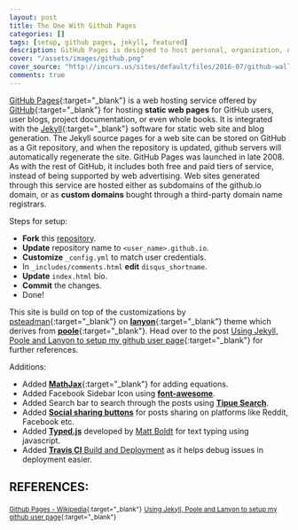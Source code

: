 ```yaml
---
layout: post
title: The One With Github Pages
categories: []
tags: [setup, github pages, jekyll, featured]
description: GitHub Pages is designed to host personal, organization, or project pages directly from a GitHub repository.
cover: "/assets/images/github.png"
cover_source: "http://incurs.us/sites/default/files/2016-07/github-wallpaper-1.png"
comments: true
---
```




[GitHub Pages](https://pages.github.com/){:target="_blank"} is a web hosting service offered by [GitHub](https://github.com/){:target="_blank"} for hosting **static web pages** for GitHub users, user blogs, project documentation, or even whole books.
It is integrated with the [Jekyll](https://jekyllrb.com/){:target="_blank"} software for static web site and blog generation. The Jekyll source pages for a web site can be stored on GitHub as a Git repository, and when the repository is updated, github servers will automatically regenerate the site.
GitHub Pages was launched in late 2008. As with the rest of GitHub, it includes both free and paid tiers of service, instead of being supported by web advertising. Web sites generated through this service are hosted either as subdomains of the github.io domain, or as **custom domains** bought through a third-party domain name registrars.

Steps for setup:
* **Fork** this [repository](https://github.com/shams-sam/github-page-v1).
* **Update** repository name to `<user_name>.github.io`.
* **Customize** `_config.yml` to match user credentials.
* In `_includes/comments.html` **edit** `disqus_shortname`.
* **Update** `index.html` bio.
* **Commit** the changes.
* Done!

This site is build on top of the customizations by [psteadman](https://github.com/psteadman){:target="_blank"} on [**lanyon**](https://github.com/poole/lanyon){:target="_blank"} theme which derives from [**poole**](https://github.com/poole){:target="_blank"}.
Head over to the post [Using Jekyll, Poole and Lanyon to setup my github user page](http://patricksteadman.ca/2014/08/04/lanyonsetup/){:target="_blank"} for further references.

Additions:
* Added [**MathJax**](http://docs.mathjax.org/){:target="_blank"} for adding equations.
* Added Facebook Sidebar Icon using [**font-awesome**](http://fontawesome.io/).
* Added Search bar to search through the posts using [**Tipue Search**](https://github.com/jekylltools/jekyll-tipue-search).
* Added [**Social sharing buttons**](https://mycyberuniverse.com/web/social-media-share-bar-jekyll-blog-website.html) for posts sharing on platforms like Reddit, Facebook etc.
* Added [**Typed.js**](https://github.com/mattboldt/typed.js/) developed by [Matt Boldt](https://www.mattboldt.com) for text typing using javascript.
* Added [**Travis CI** Build and Deployment](https://docs.travis-ci.com/user/deployment/pages/) as it helps debug issues in deployment easier.

## REFERENCES:

<small>[Github Pages - Wikipedia](https://en.wikipedia.org/wiki/GitHub_Pages){:target="_blank"}</small>
<small>[Using Jekyll, Poole and Lanyon to setup my github user page](http://patricksteadman.ca/2014/08/04/lanyonsetup/){:target="_blank"}</small>
